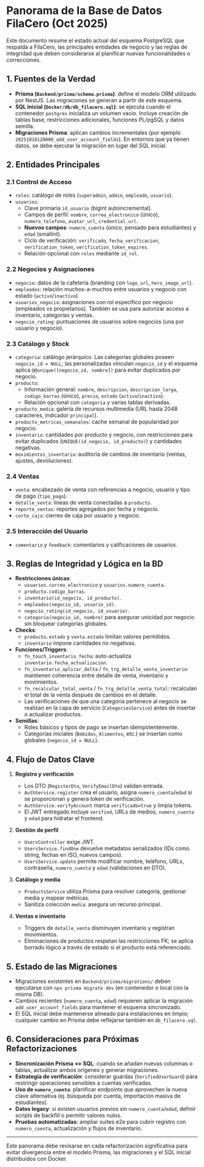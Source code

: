 # Panorama de la Base de Datos FilaCero (Oct 2025)

Este documento resume el estado actual del esquema PostgreSQL que respalda a FilaCero, las principales entidades de negocio y las reglas de integridad que deben considerarse al planificar nuevas funcionalidades o correcciones.

## 1. Fuentes de la Verdad
- **Prisma (`Backend/prisma/schema.prisma`)**: define el modelo ORM utilizado por NestJS. Las migraciones se generan a partir de este esquema.
- **SQL inicial (`Docker/db/db_filacero.sql`)**: se ejecuta cuando el contenedor `postgres` inicializa un volumen vacío. Incluye creación de tablas base, restricciones adicionales, funciones PL/pgSQL y datos semilla.
- **Migraciones Prisma**: aplican cambios incrementales (por ejemplo `20251018120000_add_user_account_fields`). En entornos que ya tienen datos, se debe ejecutar la migración en lugar del SQL inicial.

## 2. Entidades Principales
### 2.1 Control de Acceso
- `roles`: catálogo de roles (`superadmin`, `admin`, `empleado`, `usuario`).
- `usuarios`:
  - Clave primaria `id_usuario` (bigint autoincremental).
  - Campos de perfil: `nombre`, `correo_electronico` (único), `numero_telefono`, `avatar_url`, `credential_url`.
  - **Nuevos campos**: `numero_cuenta` (único, pensado para estudiantes) y `edad` (smallint).
  - Ciclo de verificación: `verificado`, `fecha_verificacion`, `verification_token`, `verification_token_expires`.
  - Relación opcional con `roles` mediante `id_rol`.

### 2.2 Negocios y Asignaciones
- `negocio`: datos de la cafetería (branding con `logo_url`, `hero_image_url`).
- `empleados`: relación muchos-a-muchos entre usuarios y negocio con estado (`activo`/`inactivo`).
- `usuarios_negocio`: asignaciones con rol específico por negocio (empleados vs propietarios). También se usa para autorizar acceso a inventario, categorías y ventas.
- `negocio_rating`: puntuaciones de usuarios sobre negocios (una por usuario y negocio).

### 2.3 Catálogo y Stock
- `categoria`: catálogo jerárquico. Las categorías globales poseen `negocio_id = NULL`; las personalizadas vinculan `negocio_id` y el esquema aplica `@@unique([negocio_id, nombre])` para evitar duplicados por negocio.
- `producto`:
  - Información general: `nombre`, `descripcion`, `descripcion_larga`, `codigo_barras` (único), `precio`, `estado` (`activo`/`inactivo`).
  - Relación opcional con `categoria` y varias tablas derivadas.
- `producto_media`: galería de recursos multimedia (URL hasta 2048 caracteres, indicador `principal`).
- `producto_metricas_semanales`: cache semanal de popularidad por negocio.
- `inventario`: cantidades por producto y negocio, con restricciones para evitar duplicados (`UNIQUE(id_negocio, id_producto)`) y cantidades negativas.
- `movimientos_inventario`: auditoría de cambios de inventario (ventas, ajustes, devoluciones).

### 2.4 Ventas
- `venta`: encabezado de venta con referencias a negocio, usuario y tipo de pago (`tipo_pago`).
- `detalle_venta`: líneas de venta conectadas a `producto`.
- `reporte_ventas`: reportes agregados por fecha y negocio.
- `corte_caja`: cierres de caja por usuario y negocio.

### 2.5 Interacción del Usuario
- `comentario` y `feedback`: comentarios y calificaciones de usuarios.

## 3. Reglas de Integridad y Lógica en la BD
- **Restricciones únicas**:
  - `usuarios.correo_electronico` y `usuarios.numero_cuenta`.
  - `producto.codigo_barras`.
  - `inventario(id_negocio, id_producto)`.
  - `empleados(negocio_id, usuario_id)`.
  - `negocio_rating(id_negocio, id_usuario)`.
  - `categoria(negocio_id, nombre)` para asegurar unicidad por negocio sin bloquear categorías globales.
- **Checks**:
  - `producto.estado` y `venta.estado` limitan valores permitidos.
  - `inventario` impone cantidades no negativas.
- **Funciones/Triggers**:
  - `fn_touch_inventario_fecha`: auto-actualiza `inventario.fecha_actualizacion`.
  - `fn_inventario_aplicar_delta` / `fn_trg_detalle_venta_inventario`: mantienen coherencia entre detalle de venta, inventario y movimientos.
  - `fn_recalcular_total_venta` / `fn_trg_detalle_venta_total`: recalculan el total de la venta después de cambios en el detalle.
  - Las verificaciones de que una categoría pertenece al negocio se realizan en la capa de servicio (`CategoriesService`) antes de insertar o actualizar productos.
- **Semillas**:
  - Roles básicos y tipos de pago se insertan idempotentemente.
  - Categorías iniciales (`Bebidas`, `Alimentos`, etc.) se insertan como globales (`negocio_id = NULL`).

## 4. Flujo de Datos Clave
1. **Registro y verificación**
   - Los DTO (`RegisterDto`, `VerifyEmailDto`) validan entrada.
   - `AuthService.register` crea el usuario, asigna `numero_cuenta`/`edad` si se proporcionan y genera token de verificación.
   - `AuthService.verifyAccount` marca `verificado=true` y limpia tokens.
   - El JWT entregado incluye `verified`, URLs de medios, `numero_cuenta` y `edad` para hidratar el frontend.

2. **Gestión de perfil**
   - `UsersController` exige JWT.
   - `UsersService.findOne` devuelve metadatos serializados (IDs como string, fechas en ISO, nuevos campos).
   - `UsersService.update` permite modificar nombre, teléfono, URLs, contraseña, `numero_cuenta` y `edad` (validaciones en DTO).

3. **Catálogo y media**
   - `ProductsService` utiliza Prisma para resolver categoría, gestionar media y mapear métricas.
   - Sanitiza colección `media`: asegura un recurso principal.

4. **Ventas e inventario**
   - Triggers de `detalle_venta` disminuyen inventario y registran movimientos.
   - Eliminaciones de productos respetan las restricciones FK; se aplica borrado lógico a través de estado si el producto está referenciado.

## 5. Estado de las Migraciones
- Migraciones existentes en `Backend/prisma/migrations/` deben ejecutarse con `npx prisma migrate dev` (en contenedor o local con la misma DB).
- Cambios recientes (`numero_cuenta`, `edad`) requieren aplicar la migración `add_user_account_fields` para mantener el esquema sincronizado.
- El SQL inicial debe mantenerse alineado para instalaciones en limpio; cualquier cambio en Prisma debe reflejarse también en `db_filacero.sql`.

## 6. Consideraciones para Próximas Refactorizaciones
- **Sincronización Prisma ↔ SQL**: cuando se añadan nuevas columnas o tablas, actualizar ambos orígenes y generar migraciones.
- **Estrategia de verificación**: considerar guardas (`VerifiedUserGuard`) para restringir operaciones sensibles a cuentas verificadas.
- **Uso de `numero_cuenta`**: planificar endpoints que aprovechen la nueva clave alternativa (ej. búsqueda por cuenta, importación masiva de estudiantes).
- **Datos legacy**: si existen usuarios previos sin `numero_cuenta`/`edad`, definir scripts de backfill o permitir valores nulos.
- **Pruebas automatizadas**: ampliar suites e2e para cubrir registro con `numero_cuenta`, actualización y flujos de inventario.

---
Este panorama debe revisarse en cada refactorización significativa para evitar divergencia entre el modelo Prisma, las migraciones y el SQL inicial distribuidos con Docker.
